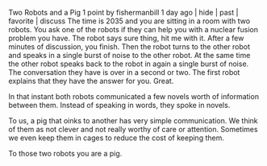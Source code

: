 Two Robots and a Pig
1 point by fishermanbill 1 day ago | hide | past | favorite | discuss
The time is 2035 and you are sitting in a room with two robots. You ask one of the robots if they can help you with a nuclear fusion problem you have. The robot says sure thing, hit me with it. After a few minutes of discussion, you finish. Then the robot turns to the other robot and speaks in a single burst of noise to the other robot. At the same time the other robot speaks back to the robot in again a single burst of noise. The conversation they have is over in a second or two. The first robot explains that they have the answer for you.
Great.

In that instant both robots communicated a few novels worth of information between them. Instead of speaking in words, they spoke in novels.

To us, a pig that oinks to another has very simple communication. We think of them as not clever and not really worthy of care or attention. Sometimes we even keep them in cages to reduce the cost of keeping them.

To those two robots you are a pig.
